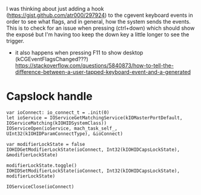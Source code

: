 I was thinking about just adding a hook (https://gist.github.com/atr000/297924) to the cgevent keyboard events in order to see what flags, and in general, how the system sends the events.
This is to check for an issue when pressing (ctrl+down) which should show the exposé but I'm having too keep the down key a little longer to see the trigger.
- it also happens when pressing F11 to show desktop (kCGEventFlagsChanged???)
https://stackoverflow.com/questions/5840873/how-to-tell-the-difference-between-a-user-tapped-keyboard-event-and-a-generated


# Capslock handle
```
var ioConnect: io_connect_t = .init(0)
let ioService = IOServiceGetMatchingService(kIOMasterPortDefault, IOServiceMatching(kIOHIDSystemClass))
IOServiceOpen(ioService, mach_task_self_, UInt32(kIOHIDParamConnectType), &ioConnect)

var modifierLockState = false
IOHIDGetModifierLockState(ioConnect, Int32(kIOHIDCapsLockState), &modifierLockState)

modifierLockState.toggle()
IOHIDSetModifierLockState(ioConnect, Int32(kIOHIDCapsLockState), modifierLockState)

IOServiceClose(ioConnect)
```

